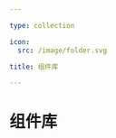 ```yaml
---

type: collection

icon:
  src: /image/folder.svg

title: 组件库

---
```


# 组件库

<ShowBreadcrumb />

<ShowResources />
